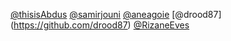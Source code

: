 [@thisisAbdus](https://github.com/thisisabdus)
[@samirjouni](https://github.com/samirjouni)
[@aneagoie](https://github.com/aneagoie)
[@drood87] (https://github.com/drood87)
[@RizaneEves](https://github.com/RizaneEves)
